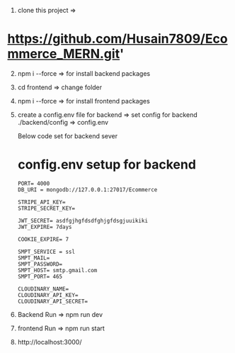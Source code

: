 <!-- project installation process -->

 1. clone this project => 
# https://github.com/Husain7809/Ecommerce_MERN.git'

2. npm i --force => for install backend packages

3. cd frontend => change folder

4. npm i --force => for install frontend packages

5. create a config.env file for backend =>  set config for backend
    ./backend/config => config.env

    Below code set for backend sever

   # config.env setup for backend
    ```
    PORT= 4000 
    DB_URI = mongodb://127.0.0.1:27017/Ecommerce

    STRIPE_API_KEY= 
    STRIPE_SECRET_KEY= 

    JWT_SECRET= asdfgjhgfdsdfghjgfdsgjuuikiki
    JWT_EXPIRE= 7days

    COOKIE_EXPIRE= 7

    SMPT_SERVICE = ssl
    SMPT_MAIL= 
    SMPT_PASSWORD= 
    SMPT_HOST= smtp.gmail.com
    SMPT_PORT= 465

    CLOUDINARY_NAME=
    CLOUDINARY_API_KEY= 
    CLOUDINARY_API_SECRET= 
    ```

6. Backend Run => npm run dev

7. frontend Run => npm run start

8. http://localhost:3000/
